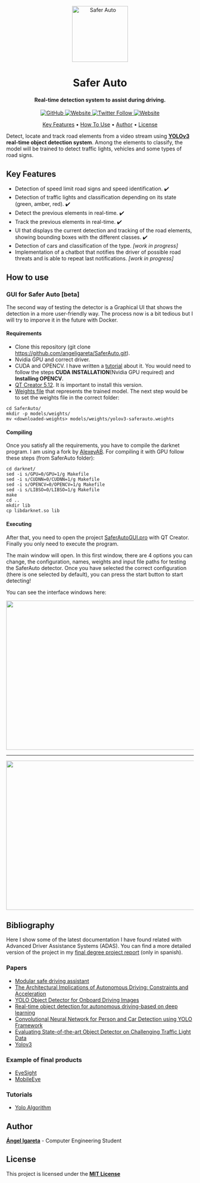 <p align="center">
  <img height="150" width="150" src="https://saferautohome.files.wordpress.com/2019/03/logo-saferauto.jpg?w=1400&h=9999" alt="Safer Auto">  
</p>
<h1 align="center">Safer Auto</h1>
<h4 align="center">Real-time detection system to assist during driving. </h4>

<p align="center">
  <a href="https://github.com/angeligareta/SaferAuto/blob/master/LICENSE">
    <img alt="GitHub" src="https://img.shields.io/github/license/angeligareta/SaferAuto.svg?style=for-the-badge">
  </a>
  <a href="https://saferauto.home.blog/">
    <img alt="Website" src="https://img.shields.io/website/https/saferauto.home.blog.svg?style=for-the-badge">
  </a>
  <a href="https://twitter.com/SaferAuto">
    <img alt="Twitter Follow" src="https://img.shields.io/twitter/follow/SaferAuto.svg?style=for-the-badge">
  </a>
  <a href="https://github.com/ellerbrock/open-source-badges/">
    <img alt="Website" src="https://badges.frapsoft.com/os/v1/open-source-175x29.png?v=103">
  </a>
</p>


<p align="center">
  <a href="#key-features">Key Features</a> •
  <a href="#how-to-use">How To Use</a> •
  <a href="#author">Author</a> •
  <a href="#license">License</a>
</p>

Detect, locate and track road elements from a video stream using **[YOLOv3](https://pjreddie.com/darknet/yolo/) real-time object detection system**. Among the elements to classify, the model will be trained to detect traffic lights, vehicles and some types of road signs.

## Key Features
* Detection of speed limit road signs and speed identification. ✔️
* Detection of traffic lights and classification depending on its state (green, amber, red). ✔️
* Detect the previous elements in real-time. ✔️
* Track the previous elements in real-time. ✔️
* UI that displays the current detection and tracking of the road elements, showing bounding boxes with the different classes. ✔️
* Detection of cars and classification of the type. *[work in progress]*
* Implementation of a chatbot that notifies the driver of possible road threats and is able to repeat last notifications. *[work in progress]*

## How to use
<!--- Command line disabled for now.
There are two options of trying the traffic sign detector:
### Command-line program
The first one is a command-line program that receives a video stream and plays the video while it indicates the bounding boxes of the different classes that the YOLO model detects.
For running this program script you need to have [python3 installed](https://www.python.org/downloads/). Besides, you need to download the [weights file](https://drive.google.com/file/d/1_ivY2IhtxavGNVEZSNbJFnUrcZhAHAPG/view?usp=sharing) that represents the trained model. Finally, you only have to follow these steps:
```
git clone https://github.com/angeligareta/SaferAuto.git
mkdir -p models/weights/edb
mv <downloaded-weights> models/weights/edb/yolov3-spp_4000.weights
python3 ./darknet/darknet_video.py
```
The output would be similar to this one:
<p align="center" >
  <img src="https://github.com/angeligareta/SaferAuto/blob/master/res/media/first-detection-saferauto.gif" />
</p>*/
-->

### GUI for Safer Auto [beta]
The second way of testing the detector is a Graphical UI that shows the detection in a more user-friendly way. The process now is a bit tedious but I will try to imporve it in the future with Docker. 

#### Requirements
- Clone this repository (git clone https://github.com/angeligareta/SaferAuto.git).
- Nvidia GPU and correct driver.
- CUDA and OPENCV. I have written a [tutorial](https://saferauto.home.blog/2019/04/06/4o-how-to-install-yolo-darknet-with-cuda-and-opencv-in-ubuntu/) about it. You would need to follow the steps **CUDA INSTALLATION**(Nvidia GPU required) and **Installing OPENCV**.
- [QT Creator 5.12](https://www.qt.io/download). It is important to install this version.
- [Weights file](https://drive.google.com/file/d/1_ivY2IhtxavGNVEZSNbJFnUrcZhAHAPG/view?usp=sharing) that represents the trained model.
The next step would be to set the weights file in the correct folder:
```
cd SaferAuto/
mkdir -p models/weights/
mv <downloaded-weights> models/weights/yolov3-saferauto.weights
```

#### Compiling
Once you satisfy all the requirements, you have to compile the darknet program. I am using a fork by [AlexeyAB](https://github.com/AlexeyAB/darknet). For compiling it with GPU follow these steps (from SaferAuto folder):
```
cd darknet/
sed -i s/GPU=0/GPU=1/g Makefile
sed -i s/CUDNN=0/CUDNN=1/g Makefile
sed -i s/OPENCV=0/OPENCV=1/g Makefile
sed -i s/LIBSO=0/LIBSO=1/g Makefile
make
cd ..
mkdir lib
cp libdarknet.so lib
```

#### Executing
After that, you need to open the project [SaferAutoGUI.pro](SaferAutoGUI.pro) with QT Creator. Finally you only need to execute the program.

The main window will open. In this first window, there are 4 options you can change, the configuration, names, weights and input file paths for testing the SaferAuto detector. Once you have selected the correct configuration (there is one selected by default), you can press the start button to start detecting!

You can see the interface windows here:
<p align="center" >
  <img height="400" width="600" src="https://github.com/angeligareta/SaferAuto/blob/master/res/media/main-window.png" />
</p>
<hr style="margin-top: "10px" margin-bottom: "10px" height: 1px; color: red; background-color: red;"/>
<p align="center" >
  <img height="400" width="600" src="https://github.com/angeligareta/SaferAuto/blob/master/res/media/detection-window.png" />
</p>

## Bibliography
Here I show some of the latest documentation I have found related with Advanced Driver Assistance Systems (ADAS). You can find a more detailed version of the project in my [final degree project report](https://riull.ull.es/xmlui/handle/915/14512) (only in spanish).

### Papers
* [Modular safe driving assistant](https://patentscope.wipo.int/search/docs2/pct/WO2018124987/pdf/K4bXp_8mgXtOiimgIsN83Emx_3SlgM63trIXmYiXShc3sc5bSGQpykJpqYXYsALG2x00ch9LZypLgGfTzTIj4oGFb6RtcRM_q04_bdU_f7yXE0CK5Hmkou_2h0Hq9FwU?docId=id00000043118723&psAuth=MeGp5WgtSXuL59RSkE9FUUGQxkHVGlDiqGcXTc0_28w)
* [The Architectural Implications of Autonomous Driving: Constraints and Acceleration](https://web.eecs.umich.edu/~shihclin/papers/AutonomousCar-ASPLOS18.pdf)
* [YOLO Object Detector for Onboard Driving Images](https://ddd.uab.cat/pub/tfg/2017/tfg_71066/paper.pdf)
* [Real-time object detection for autonomous driving-based on deep learning](https://tamucc-ir.tdl.org/handle/1969.6/5637)
* [Convolutional Neural Network for Person and Car Detection using YOLO Framework](http://journal.utem.edu.my/index.php/jtec/article/view/3599/2491)
* [Evaluating State-of-the-art Object Detector on Challenging Traffic Light Data](http://openaccess.thecvf.com/content_cvpr_2017_workshops/w9/papers/Jensen_Evaluating_State-Of-The-Art_Object_CVPR_2017_paper.pdf)
* [Yolov3](https://pjreddie.com/media/files/papers/YOLOv3.pdf)

### Example of final products
* [EyeSight](https://www.subaru.com/engineering/eyesight.html)
* [MobileEye](https://www.mobileye.com/)

### Tutorials
* [Yolo Algorithm](https://www.coursera.org/lecture/convolutional-neural-networks/yolo-algorithm-fF3O0)

## Author
[**Ángel Igareta**](https://github.com/angeligareta) - Computer Engineering Student

## License
This project is licensed under the **[MIT License](LICENSE)**
